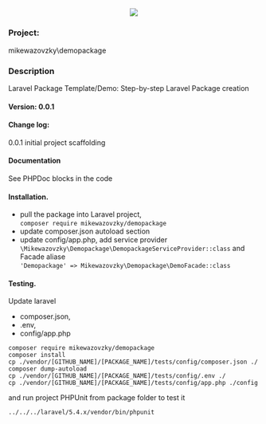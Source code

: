 <h2 align="center">
	<img src="https://laravel.com/assets/img/components/logo-laravel.svg">
</h2>

### Project: 
mikewazovzky\demopackage
### Description
Laravel Package Template/Demo: Step-by-step Laravel Package creation  
#### Version: 0.0.1
#### Change log:  
0.0.1 initial project scaffolding
#### Documentation
See PHPDoc blocks in the code
#### Installation. 
- pull the package into Laravel project,  
`composer require mikewazovzky/demopackage`
- update composer.json autoload section
- update config/app.php, add service provider 
`\Mikewazovzky\Demopackage\DemopackageServiceProvider::class` 
and Facade aliase     
`'Demopackage' => Mikewazovzky\Demopackage\DemoFacade::class`


#### Testing. 
Update laravel 
- composer.json, 
- .env, 
- config/app.php 
```
composer require mikewazovzky/demopackage
composer install
cp ./vendor/[GITHUB_NAME]/[PACKAGE_NAME]/tests/config/composer.json ./
composer dump-autoload
cp ./vendor/[GITHUB_NAME]/[PACKAGE_NAME]/tests/config/.env ./
cp ./vendor/[GITHUB_NAME]/[PACKAGE_NAME]/tests/config/app.php ./config
```
and run project PHPUnit from package folder to test it 
```
../../../laravel/5.4.x/vendor/bin/phpunit
```



